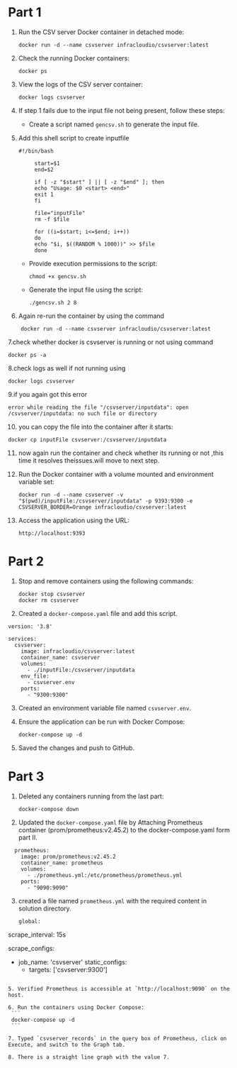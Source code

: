# Part 1

1. Run the CSV server Docker container in detached mode:
    ```
    docker run -d --name csvserver infracloudio/csvserver:latest
    ```

2. Check the running Docker containers:
    ```
    docker ps
    ```

3. View the logs of the CSV server container:
    ```
    docker logs csvserver
    ```

4. If step 1 fails due to the input file not being present, follow these steps:
    - Create a script named `gencsv.sh` to generate the input file.
5. Add this shell script to create inputfile
   ```
   #!/bin/bash

        start=$1
        end=$2

        if [ -z "$start" ] || [ -z "$end" ]; then
        echo "Usage: $0 <start> <end>"
        exit 1
        fi

        file="inputFile"
        rm -f $file

        for ((i=$start; i<=$end; i++))
        do
        echo "$i, $((RANDOM % 1000))" >> $file
        done
   ```
    - Provide execution permissions to the script:
        ```
        chmod +x gencsv.sh
        ```
    - Generate the input file using the script:
        ```
        ./gencsv.sh 2 8
        ```
6. Again re-run the container by using the command
  ```
      docker run -d --name csvserver infracloudio/csvserver:latest
  ```
7.check whether docker is csvserver is running or not using command 
   ```
   docker ps -a
   ```  
8.check logs as well if not running using 
   ```
   docker logs csvserver
   ```   
9.if you again got this error 
```
error while reading the file "/csvserver/inputdata": open /csvserver/inputdata: no such file or directory
```
10. you can copy the file into the container after it starts:
```
docker cp inputFile csvserver:/csvserver/inputdata
```
11. now again run the container and check whether its running or not ,this time it resolves theissues.will move to next step.
12. Run the Docker container with a volume mounted and environment variable set:
    ```
    docker run -d --name csvserver -v "$(pwd)/inputFile:/csvserver/inputdata" -p 9393:9300 -e CSVSERVER_BORDER=Orange infracloudio/csvserver:latest
    ```

13. Access the application using the URL:
    ```
    http://localhost:9393
    ```

# Part 2

1. Stop and remove containers using the following commands:
    ```
    docker stop csvserver
    docker rm csvserver
    ```

2. Created a `docker-compose.yaml` file and add this script.
```
version: '3.8'

services:
  csvserver:
    image: infracloudio/csvserver:latest
    container_name: csvserver
    volumes:
      - ./inputFile:/csvserver/inputdata
    env_file:
      - csvserver.env
    ports:
      - "9300:9300"
```

3. Created an environment variable file named `csvserver.env`.

4. Ensure the application can be run with Docker Compose:
    ```
    docker-compose up -d
    ```

5. Saved the changes and push to GitHub.

# Part 3

1. Deleted any containers running from the last part:
    ```
    docker-compose down
    ```

2. Updated the `docker-compose.yaml` file by Attaching Prometheus container (prom/prometheus:v2.45.2) to the docker-compose.yaml form part II.
```
  prometheus:
    image: prom/prometheus:v2.45.2
    container_name: prometheus
    volumes:
      - ./prometheus.yml:/etc/prometheus/prometheus.yml
    ports:
      - "9090:9090"
```

3. created a file named `prometheus.yml` with the required content in solution directory.
   ```
   global:
  scrape_interval: 15s

scrape_configs:
  - job_name: 'csvserver'
    static_configs:
      - targets: ['csvserver:9300']

   ```

5. Verified Prometheus is accessible at `http://localhost:9090` on the host.

6. Run the containers using Docker Compose:
    ```
    docker-compose up -d
    ```

7. Typed `csvserver_records` in the query box of Prometheus, click on Execute, and switch to the Graph tab.

8. There is a straight line graph with the value 7.
